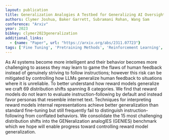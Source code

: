 ```yaml
---
layout: publication
title: Generalization Analogies A Testbed for Generalizing AI Oversight to Hard-To-Measure Domains
authors: Clymer Joshua, Baker Garrett, Subramani Rohan, Wang Sam
conference: "Arxiv"
year: 2023
bibkey: clymer2023generalization
additional_links:
  - {name: "Paper", url: "https://arxiv.org/abs/2311.07723"}
tags: ['Fine Tuning', 'Pretraining Methods', 'Reinforcement Learning', 'Training Techniques']
---
```

As AI systems become more intelligent and their behavior becomes more challenging to assess they may learn to game the flaws of human feedback instead of genuinely striving to follow instructions; however this risk can be mitigated by controlling how LLMs generalize human feedback to situations where it is unreliable. To better understand how reward models generalize we craft 69 distribution shifts spanning 8 categories. We find that reward models do not learn to evaluate instruction-following by default and instead favor personas that resemble internet text. Techniques for interpreting reward models internal representations achieve better generalization than standard fine-tuning but still frequently fail to distinguish instruction-following from conflated behaviors. We consolidate the 15 most challenging distribution shifts into the GENeralization analogIES (GENIES) benchmark which we hope will enable progress toward controlling reward model generalization.
